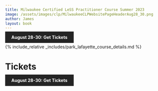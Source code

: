 ```yaml
---
title: Milwaukee Certified LeSS Practitioner Course Summer 2023
image: /assets/images/clp/MilwaukeeCLPWebsitePageHeaderAug28_30.png
author: James
layout: book
---
```


<a class="wx-button" href="https://agilecarpentry.ticketspice.com/milwaukee-certified-less-practitioner-workshop-summer-2023" style="background:rgba(36,36,36,1);color:white;padding:10px 20px;text-decoration:none;font-weight:bold;" target="_blank">August 28-30: Get Tickets</a>

{% include_relative _includes/park_lafayette_course_details.md %}


# Tickets

<a class="wx-button" href="https://agilecarpentry.ticketspice.com/milwaukee-certified-less-practitioner-workshop-summer-2023" style="background:rgba(36,36,36,1);color:white;padding:10px 20px;text-decoration:none;font-weight:bold;" target="_blank">August 28-30: Get Tickets</a>



